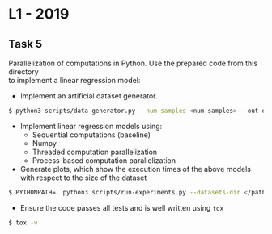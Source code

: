 # L1 - 2019

## Task 5
Parallelization of computations in Python. Use the prepared code from this directory  
to implement a linear regression model:
- Implement an artificial dataset generator.
```bash
$ python3 scripts/data-generator.py --num-samples <num-samples> --out-dir </path/to/datasets>
```
- Implement linear regression models using:
    - Sequential computations (baseline)
    - Numpy
    - Threaded computation parallelization
    - Process-based computation parallelization
- Generate plots, which show the execution times of the above models with respect to the size of the dataset
```bash
$ PYTHONPATH=. python3 scripts/run-experiments.py --datasets-dir </path/to/datasets>
```
- Ensure the code passes all tests and is well written using `tox`
```bash
$ tox -v
```

